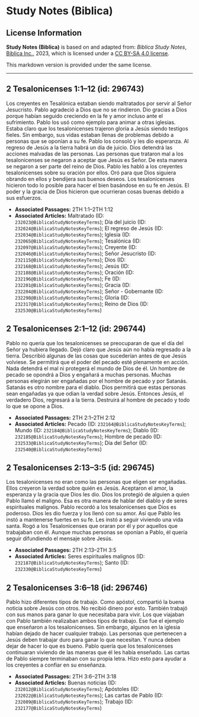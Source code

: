 # Study Notes (Biblica)

## License Information

**Study Notes (Biblica)** is based on and adapted from: _Biblica Study Notes_, [Biblica Inc.](https://www.biblica.com/), 2023, which is licensed under a [CC BY-SA 4.0 license](https://creativecommons.org/licenses/by-sa/4.0/legalcode.en).

This markdown version is provided under the same license.



--------------------------------

## 2 Tesalonicenses 1:1–12 (id: 296743)

Los creyentes en Tesalónica estaban siendo maltratados por servir al Señor Jesucristo. Pablo agradeció a Dios que no se rindieron. Dio gracias a Dios porque habían seguido creciendo en la fe y amor incluso ante el sufrimiento. Pablo los usó como ejemplo para animar a otras iglesias. Estaba claro que los tesalonicenses trajeron gloria a Jesús siendo testigos fieles. Sin embargo, sus vidas estaban llenas de problemas debido a personas que se oponían a su fe. Pablo los consoló y les dio esperanza. Al regreso de Jesús a la tierra habrá un día de juicio. Dios detendrá las acciones malvadas de las personas. Las personas que trataron mal a los tesalonicenses se negaron a aceptar que Jesús es Señor. De esta manera se negaron a ser parte del reino de Dios. Pablo les habló a los creyentes tesalonicenses sobre su oración por ellos. Oró para que Dios siguiera obrando en ellos y bendijera sus buenos deseos. Los tesalonicenses hicieron todo lo posible para hacer el bien basándose en su fe en Jesús. El poder y la gracia de Dios hicieron que ocurrieran cosas buenas debido a sus esfuerzos.

* **Associated Passages:** 2TH 1:1–2TH 1:12
* **Associated Articles:** Maltratado (ID: `232023@BiblicaStudyNotesKeyTerms`); Día del juicio (ID: `232024@BiblicaStudyNotesKeyTerms`); El regreso de Jesús (ID: `232034@BiblicaStudyNotesKeyTerms`); Iglesia (ID: `232065@BiblicaStudyNotesKeyTerms`); Tesalónica (ID: `232097@BiblicaStudyNotesKeyTerms`); Creyente (ID: `232046@BiblicaStudyNotesKeyTerms`); Señor Jesucristo (ID: `232115@BiblicaStudyNotesKeyTerms`); Dios (ID: `232168@BiblicaStudyNotesKeyTerms`); Jesús (ID: `232188@BiblicaStudyNotesKeyTerms`); Oración (ID: `232196@BiblicaStudyNotesKeyTerms`); Fe (ID: `232201@BiblicaStudyNotesKeyTerms`); Gracia (ID: `232204@BiblicaStudyNotesKeyTerms`); Señor - Gobernante (ID: `232298@BiblicaStudyNotesKeyTerms`); Gloria (ID: `232317@BiblicaStudyNotesKeyTerms`); Reino de Dios (ID: `232530@BiblicaStudyNotesKeyTerms`)

## 2 Tesalonicenses 2:1–12 (id: 296744)

Pablo no quería que los tesalonicenses se preocuparan de que el día del Señor ya hubiera llegado. Dejó claro que Jesús aún no había regresado a la tierra. Describió algunas de las cosas que sucederían antes de que Jesús volviese. Se permitirá que el poder del pecado esté plenamente en acción. Nada detendrá el mal ni protegerá el mundo de Dios de él. Un hombre de pecado se opondrá a Dios y engañará a muchas personas. Muchas personas elegirán ser engañadas por el hombre de pecado y por Satanás. Satanás es otro nombre para el diablo. Dios permitirá que estas personas sean engañadas ya que odian la verdad sobre Jesús. Entonces Jesús, el verdadero Dios, regresará a la tierra. Destruirá al hombre de pecado y todo lo que se opone a Dios.

* **Associated Passages:** 2TH 2:1–2TH 2:12
* **Associated Articles:** Pecado (ID: `232164@BiblicaStudyNotesKeyTerms`); Mundo (ID: `232184@BiblicaStudyNotesKeyTerms`); Diablo (ID: `232185@BiblicaStudyNotesKeyTerms`); Hombre de pecado (ID: `232533@BiblicaStudyNotesKeyTerms`); Día del Señor (ID: `232540@BiblicaStudyNotesKeyTerms`)

## 2 Tesalonicenses 2:13–3:5 (id: 296745)

Los tesalonicenses no eran como las personas que eligen ser engañadas. Ellos creyeron la verdad sobre quién es Jesús. Aceptaron el amor, la esperanza y la gracia que Dios les dio. Dios los protegió de alguien a quien Pablo llamó el maligno. Esa es otra manera de hablar del diablo y de seres espirituales malignos. Pablo recordó a los tesalonicenses que Dios es poderoso. Dios les dio fuerza y los llenó con su amor. Así que Pablo les instó a mantenerse fuertes en su fe. Les instó a seguir viviendo una vida santa. Rogó a los Tesalonicenses que oraran por él y por aquellos que trabajaban con él. Aunque muchas personas se oponían a Pablo, él quería seguir difundiendo el mensaje sobre Jesús.

* **Associated Passages:** 2TH 2:13–2TH 3:5
* **Associated Articles:** Seres espirituales malignos (ID: `232187@BiblicaStudyNotesKeyTerms`); Santo (ID: `232330@BiblicaStudyNotesKeyTerms`)

## 2 Tesalonicenses 3:6–18 (id: 296746)

Pablo hizo diferentes tipos de trabajo. Como apóstol, compartió la buena noticia sobre Jesús con otros. No recibió dinero por esto. También trabajó con sus manos para ganar lo que necesitaba para vivir. Los que viajaban con Pablo también realizaban ambos tipos de trabajo. Ese fue el ejemplo que enseñaron a los tesalonicenses. Sin embargo, algunos en la iglesia habían dejado de hacer cualquier trabajo. Las personas que pertenecen a Jesús deben trabajar duro para ganar lo que necesitan. Y nunca deben dejar de hacer lo que es bueno. Pablo quería que los tesalonicenses continuaran viviendo de las maneras que él les había enseñado. Las cartas de Pablo siempre terminaban con su propia letra. Hizo esto para ayudar a los creyentes a confiar en su enseñanza.

* **Associated Passages:** 2TH 3:6–2TH 3:18
* **Associated Articles:** Buenas noticias (ID: `232012@BiblicaStudyNotesKeyTerms`); Apóstoles (ID: `232022@BiblicaStudyNotesKeyTerms`); Las cartas de Pablo (ID: `232089@BiblicaStudyNotesKeyTerms`); Trabajo (ID: `232177@BiblicaStudyNotesKeyTerms`)

